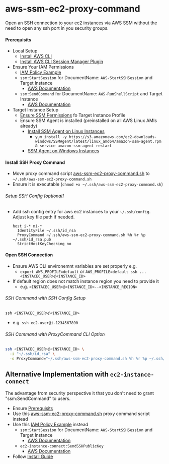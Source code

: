 # aws-ssm-ec2-proxy-command
Open an SSH connection to your ec2 instances via AWS SSM without the need to open any ssh port in you security groups.

#### Prerequisits
* Local Setup
  * [Install AWS CLI](https://docs.aws.amazon.com/cli/latest/userguide/cli-chap-install.html)
  * [Install AWS CLI Session Manager Plugin](https://docs.aws.amazon.com/systems-manager/latest/userguide/session-manager-working-with-install-plugin.html)
* Ensure Your IAM Permissions
  * [IAM Policy Example](aws-ssm-ec2-iam-policy.json)
  * `ssm:StartSession` for DocumentName: `AWS-StartSSHSession` and Target Instance
    * [AWS Documentation](https://docs.aws.amazon.com/systems-manager/latest/userguide/getting-started-restrict-access-examples.html)
  * `ssm:SendCommand` for DocumentName: `AWS-RunShellScript` and Target Instance
    * [AWS Documentation](https://docs.aws.amazon.com/systems-manager/latest/userguide/sysman-rc-setting-up.html)
* Target Instance Setup
  * [Ensure SSM Permissions](https://docs.aws.amazon.com/systems-manager/latest/userguide/setup-instance-profile.html) fo Target Instance Profile
  * Ensure SSM Agent is installed (preinstalled on all AWS Linux AMIs already)
    * [Install SSM Agent on Linux Instances](https://docs.aws.amazon.com/systems-manager/latest/userguide/sysman-install-ssm-agent.html)
      * `yum install -y https://s3.amazonaws.com/ec2-downloads-windows/SSMAgent/latest/linux_amd64/amazon-ssm-agent.rpm & service amazon-ssm-agent restart`
    * [SSM Agent on Windows Instances](https://docs.aws.amazon.com/systems-manager/latest/userguide/sysman-install-ssm-win.html)
  
#### Install SSH Proxy Command
  * Move proxy command script [aws-ssm-ec2-proxy-command.sh](aws-ssm-ec2-proxy-command.sh) to `~/.ssh/aws-ssm-ec2-proxy-command.sh`
  * Ensure it is executable (`chmod +x ~/.ssh/aws-ssm-ec2-proxy-command.sh`)

###### Setup SSH Config [optional]
* Add ssh config entry for aws ec2 instances to your `~/.ssh/config`. Adjust key file path if needed.
  ```ssh-config
  host i-* mi-*
    IdentityFile ~/.ssh/id_rsa
    ProxyCommand ~/.ssh/aws-ssm-ec2-proxy-command.sh %h %r %p ~/.ssh/id_rsa.pub
    StrictHostKeyChecking no
  ```

#### Open SSH Connection
* Ensure AWS CLI environemnt variables are set properly e.g. 
  * `export AWS_PROFILE=default` or `AWS_PROFILE=default ssh ... <INSTACEC_USER>@<INSTANCE_ID>`
* If default region does not match instance region you need to provide it
  * e.g. `<INSTACEC_USER>@<INSTANCE_ID>--<INSTANCE_REGION>`
###### SSH Command with SSH Config Setup
`ssh <INSTACEC_USER>@<INSTANCE_ID>`
* e.g. `ssh ec2-user@i-1234567890`
###### SSH Command with ProxyCommand CLI Option
```sh
ssh <INSTACEC_USER>@<INSTANCE_ID> \
  -i "~/.ssh/id_rsa" \
  -o ProxyCommand="~/.ssh/aws-ssm-ec2-proxy-command.sh %h %r %p ~/.ssh/id_rsa.pub"
```

## Alternative Implementation with `ec2-instance-connect`
The advantage from security perspective it that you don't need to grant "ssm:SendCommand" to users.
* Ensure [Prerequisits](#prerequisits)
* Use this [aws-ssm-ec2-proxy-command.sh](ec2-instance-connect/aws-ssm-ec2-proxy-command.sh) proxy command script instead
* Use this [IAM Policy Example](ec2-instance-connect/aws-ssm-ec2-iam-policy.json) instead
  * `ssm:StartSession` for DocumentName: `AWS-StartSSHSession` and Target Instance
    * [AWS Documentation](https://docs.aws.amazon.com/systems-manager/latest/userguide/getting-started-restrict-access-examples.html)
  * `ec2-instance-connect:SendSSHPublicKey`
    * [AWS Documentation](https://docs.aws.amazon.com/systems-manager/latest/userguide/sysman-rc-setting-up.html)
* Follow [Install Guide](#install-ssh-proxy-command)
